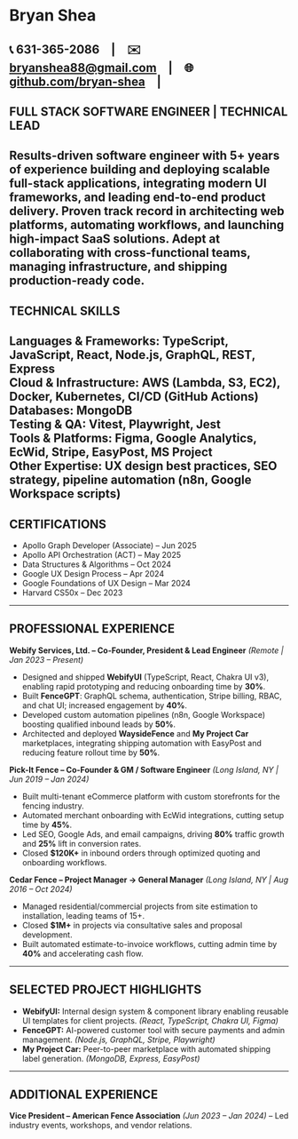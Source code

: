 # **Bryan Shea**

📞 631-365-2086 | ✉️ [bryanshea88@gmail.com](mailto:bryanshea88@gmail.com) | 🌐 [github.com/bryan-shea](http://github.com/bryan-shea) |  
---

## **FULL STACK SOFTWARE ENGINEER | TECHNICAL LEAD**

Results-driven software engineer with 5+ years of experience building and deploying scalable full-stack applications, integrating modern UI frameworks, and leading end-to-end product delivery. Proven track record in architecting web platforms, automating workflows, and launching high-impact SaaS solutions. Adept at collaborating with cross-functional teams, managing infrastructure, and shipping production-ready code.  
---

## **TECHNICAL SKILLS**

**Languages & Frameworks:** TypeScript, JavaScript, React, Node.js, GraphQL, REST, Express  
**Cloud & Infrastructure:** AWS (Lambda, S3, EC2), Docker, Kubernetes, CI/CD (GitHub Actions)  
**Databases:** MongoDB  
**Testing & QA:** Vitest, Playwright, Jest  
**Tools & Platforms:** Figma, Google Analytics, EcWid, Stripe, EasyPost, MS Project  
**Other Expertise:** UX design best practices, SEO strategy, pipeline automation (n8n, Google Workspace scripts)  
---

## **CERTIFICATIONS**

- Apollo Graph Developer (Associate) – Jun 2025  
- Apollo API Orchestration (ACT) – May 2025  
- Data Structures & Algorithms – Oct 2024  
- Google UX Design Process – Apr 2024  
- Google Foundations of UX Design – Mar 2024  
- Harvard CS50x – Dec 2023

---

## **PROFESSIONAL EXPERIENCE**

**Webify Services, Ltd. – Co-Founder, President & Lead Engineer** *(Remote | Jan 2023 – Present)*

- Designed and shipped **WebifyUI** (TypeScript, React, Chakra UI v3), enabling rapid prototyping and reducing onboarding time by **30%**.  
- Built **FenceGPT**: GraphQL schema, authentication, Stripe billing, RBAC, and chat UI; increased engagement by **40%**.  
- Developed custom automation pipelines (n8n, Google Workspace) boosting qualified inbound leads by **50%**.  
- Architected and deployed **WaysideFence** and **My Project Car** marketplaces, integrating shipping automation with EasyPost and reducing feature rollout time by **50%**.

**Pick-It Fence – Co-Founder & GM / Software Engineer** *(Long Island, NY | Jun 2019 – Jan 2024\)*

- Built multi-tenant eCommerce platform with custom storefronts for the fencing industry.  
- Automated merchant onboarding with EcWid integrations, cutting setup time by **45%**.  
- Led SEO, Google Ads, and email campaigns, driving **80%** traffic growth and **25%** lift in conversion rates.  
- Closed **$120K+** in inbound orders through optimized quoting and onboarding workflows.

**Cedar Fence – Project Manager → General Manager** *(Long Island, NY | Aug 2016 – Oct 2024\)*

- Managed residential/commercial projects from site estimation to installation, leading teams of 15+.  
- Closed **$1M+** in projects via consultative sales and proposal development.  
- Built automated estimate-to-invoice workflows, cutting admin time by **40%** and accelerating cash flow.

---

## **SELECTED PROJECT HIGHLIGHTS**

- **WebifyUI:** Internal design system & component library enabling reusable UI templates for client projects. *(React, TypeScript, Chakra UI, Figma)*  
- **FenceGPT:** AI-powered customer tool with secure payments and admin management. *(Node.js, GraphQL, Stripe, Playwright)*  
- **My Project Car:** Peer-to-peer marketplace with automated shipping label generation. *(MongoDB, Express, EasyPost)*

---

## **ADDITIONAL EXPERIENCE**

**Vice President – American Fence Association** *(Jun 2023 – Jan 2024\)* – Led industry events, workshops, and vendor relations.